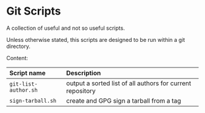 # Git Scripts

A collection of useful and not so useful scripts.

Unless otherwise stated, this scripts are designed to be run within a git directory.

Content:

  |Script name          | Description                                                |
  |:--------------------|:-----------------------------------------------------------|
  |`git-list-author.sh` | output a sorted list of all authors for current repository |
  |`sign-tarball.sh`    | create and GPG sign a tarball from a tag                   |
